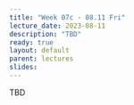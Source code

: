 ```yaml
---
title: "Week 07c - 08.11 Fri"
lecture_date: 2023-08-11
description: "TBD"
ready: true
layout: default
parent: lectures
slides: 
---
```


TBD